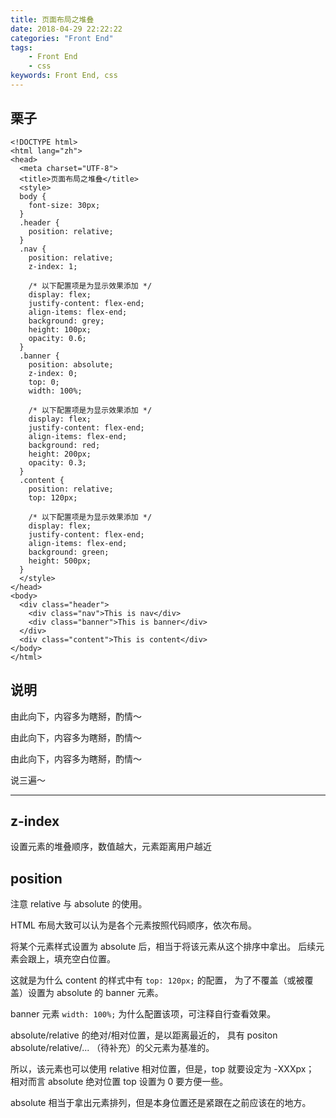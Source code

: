 ```yaml
---
title: 页面布局之堆叠
date: 2018-04-29 22:22:22
categories: "Front End"
tags:
    - Front End
    - css
keywords: Front End, css
---
```


## 栗子

```
<!DOCTYPE html>
<html lang="zh">
<head>
  <meta charset="UTF-8">
  <title>页面布局之堆叠</title>
  <style>
  body {
    font-size: 30px;
  }
  .header {
    position: relative;
  }
  .nav {
    position: relative;
    z-index: 1;

    /* 以下配置项是为显示效果添加 */
    display: flex;
    justify-content: flex-end;
    align-items: flex-end;
    background: grey;
    height: 100px;
    opacity: 0.6;
  }
  .banner {
    position: absolute;
    z-index: 0;
    top: 0;
    width: 100%;

    /* 以下配置项是为显示效果添加 */
    display: flex;
    justify-content: flex-end;
    align-items: flex-end;
    background: red;
    height: 200px;
    opacity: 0.3;
  }
  .content {
    position: relative;
    top: 120px;

    /* 以下配置项是为显示效果添加 */
    display: flex;
    justify-content: flex-end;
    align-items: flex-end;
    background: green;
    height: 500px;
  }
  </style>
</head>
<body>
  <div class="header">
    <div class="nav">This is nav</div>
    <div class="banner">This is banner</div>
  </div>
  <div class="content">This is content</div>
</body>
</html>
```

## 说明

由此向下，内容多为瞎掰，酌情～

由此向下，内容多为瞎掰，酌情～

由此向下，内容多为瞎掰，酌情～

说三遍～

---

## z-index

设置元素的堆叠顺序，数值越大，元素距离用户越近

## position

注意 relative 与 absolute 的使用。

HTML 布局大致可以认为是各个元素按照代码顺序，依次布局。

将某个元素样式设置为 absolute 后，相当于将该元素从这个排序中拿出。
后续元素会跟上，填充空白位置。

这就是为什么 content 的样式中有 `top: 120px;` 的配置，
为了不覆盖（或被覆盖）设置为 absolute 的 banner 元素。

banner 元素 `width: 100%;` 为什么配置该项，可注释自行查看效果。

absolute/relative 的绝对/相对位置，是以距离最近的，
具有 positon absolute/relative/... （待补充）的父元素为基准的。 

所以，该元素也可以使用 relative 相对位置，但是，top 就要设定为 -XXXpx；
相对而言 absolute 绝对位置 top 设置为 0 要方便一些。

absolute 相当于拿出元素排列，但是本身位置还是紧跟在之前应该在的地方。


